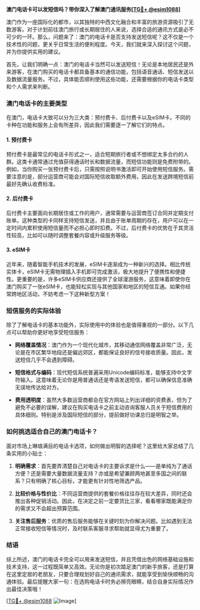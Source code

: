 **澳门电话卡可以发短信吗？带你深入了解澳门通讯服务[[TG💪+ @esim1088](https://t.me/s/esim1088)]**

澳门作为一座国际化的都市，以其独特的中西文化融合和丰富的旅游资源吸引了无数游客。对于计划前往澳门旅行或长期居住的人来说，选择合适的通讯方式是必不可少的一环。那么，问题来了：澳门的电话卡是否支持发送短信呢？这不仅是一个技术性的问题，更关乎日常生活的便利程度。今天，我们就来深入探讨这个问题，并为你提供实用的建议。

首先，让我们明确一点：澳门的电话卡当然可以发送短信！无论是本地居民还是外来游客，在澳门购买的电话卡都具备基本的通信功能，包括语音通话、短信发送以及数据流量服务。不过，具体能否顺利使用这些功能，还需要根据你的电话卡类型和个人需求来判断。

### **澳门电话卡的主要类型**

在澳门，电话卡大致可以分为三大类：预付费卡、后付费卡以及eSIM卡。不同的卡种在功能和服务上会有所差异，因此我们需要逐一了解它们的特点。

#### **1. 预付费卡**
预付费卡是最常见的电话卡形式之一，适合短期旅行者或不想绑定太多合约的人群。这类卡通常通过充值获得通话时长和数据流量，而短信功能则是免费附带的。例如，当你购买一张预付费卡后，只需按照说明书激活即可开始使用短信服务。需要注意的是，部分运营商可能会对国际短信收取额外费用，因此在发送跨境短信前最好先确认收费标准。

#### **2. 后付费卡**
后付费卡主要面向长期居住或工作的用户，通常需要与运营商签订合同并定期支付账单。这种类型的卡同样支持短信发送，并且由于账单周期的存在，用户可以在一定时间内累积使用短信量而不必担心即时扣费。不过，后付费卡的优势在于其灵活性较高，比如可以随时调整套餐内容或升级服务等级。

#### **3. eSIM卡**
近年来，随着智能手机技术的发展，eSIM卡逐渐成为一种新兴的选择。相比传统实体卡，eSIM卡无需物理插入手机即可完成激活，极大地提升了便携性和便捷性。更重要的是，许多eSIM卡供应商还提供了全球漫游服务，这意味着即使你在澳门购买了一张eSIM卡，也能轻松实现与其他国家和地区的短信互通。如果你经常跨地区活动，不妨考虑一下这种新型方案！

### **短信服务的实际体验**

除了了解电话卡的基本功能外，实际使用中的体验也是值得重视的一部分。以下几点可以帮助你更好地享受短信服务：

- **网络覆盖情况**：澳门作为一个现代化城市，其移动通信网络覆盖非常广泛，无论是在市区繁华地段还是偏远郊区，都能保证良好的信号接收质量。因此，发送短信几乎不会遇到障碍。
  
- **短信格式与编码**：现代短信系统普遍采用Unicode编码标准，能够支持中文字符输入。这意味着无论你是用普通话还是粤语发送短信，都可以确保信息准确无误地传达给对方。

- **费用透明度**：虽然大多数运营商都会在官方网站上列出详细的资费表，但为了避免不必要的误解，建议在购买电话卡之前主动咨询客服人员关于短信费用的具体细则。特别是涉及国际短信的部分，提前做好功课总归是明智之举。

### **如何挑选适合自己的澳门电话卡？**

面对市场上琳琅满目的电话卡选项，如何做出明智的选择呢？这里给大家总结了几条实用的小贴士：

1. **明确需求**：首先要弄清楚自己对电话卡的主要诉求是什么——是单纯为了通话方便？还是需要大量数据流量支持？亦或是希望兼顾两地甚至多国之间的联系？只有明确了核心目标，才能更有针对性地筛选产品。

2. **比较价格与性价比**：不同运营商提供的套餐价格往往存在较大差异，同时还会推出各种促销活动。因此，在决定之前一定要货比三家，看看哪家既能满足你的需求又不会超出预算范围。

3. **关注售后服务**：优质的售后服务能够在关键时刻为你解决问题。比如遇到无法正常接收短信等情况时，及时联系客服寻求帮助就显得尤为重要了。

### **结语**

综上所述，澳门的电话卡完全可以用来发送短信，并且凭借出色的网络基础设施和技术支持，这一过程既简单又高效。无论你是初次踏足澳门的新手旅客，还是打算在这里定居的老朋友，只要合理规划好自己的通讯需求，就能享受到愉快顺畅的沟通体验。最后提醒大家一句：在选购电话卡时务必擦亮眼睛，结合自身实际情况作出最佳决策哦！

[[TG💪+ @esim1088](https://t.me/s/esim1088) ![Image](https://i.postimg.cc/4NQfJmqS/Snipaste-2025-05-13-00-14-12.png)]